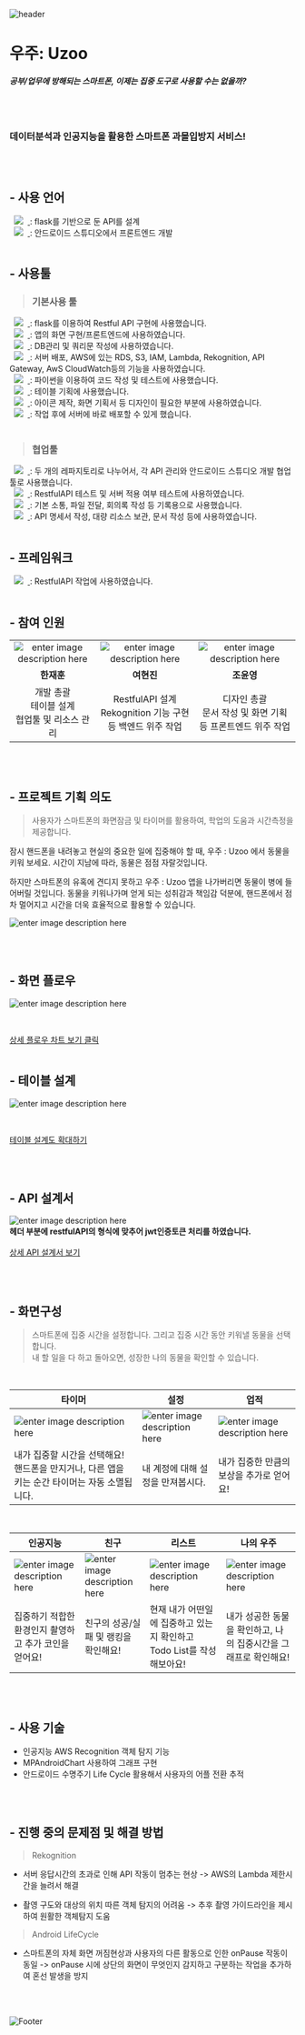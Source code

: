 




![header](https://capsule-render.vercel.app/api?type=waving&text=Uzoo&animation=scaleIn&color=timeGradient&fontSize=70&height=200 )


# 우주: Uzoo
#### _공부/업무에 방해되는 스마트폰, 이제는 집중 도구로 사용할 수는 없을까?_
</br>
</br>

### 데이터분석과 인공지능을 활용한 스마트폰 과몰입방지 서비스!
 
</br>



</br>

## - 사용 언어
<a href="https://www.python.org/">
    <img src="https://img.shields.io/badge/python-%20-brightgreen"
        style="height : auto; margin-left : 8px; margin-right : 8px;"/>
</a>  : flask를 기반으로 둔 API를 설계 

</br>

<a href="https://www.java.com/ko/">
    <img src="https://img.shields.io/badge/JAVA-%20-%23F7DF1E"
        style="height : auto; margin-left : 8px; margin-right : 8px;"/>
</a> : 안드로이드 스튜디오에서 프론트엔드 개발
    
</br>
</br>

##  - 사용툴
> ### 기본사용 툴

<a href="https://code.visualstudio.com/">
    <img src="https://img.shields.io/badge/VisualStudioCode-ss%20-%23007ACC"
        style="height : auto; margin-left : 8px; margin-right : 8px;"/>
</a> : flask를 이용하여 Restful API 구현에 사용했습니다.   
</br>
    
    
   
<a href="https://developer.android.com/studio/intro">
    <img src="https://img.shields.io/badge/AndroidStudio-%20-%233DDC84"
        style="height : auto; margin-left : 8px; margin-right : 8px;"/>
</a> : 앱의 화면 구현/프론트엔드에 사용하였습니다.   
</br>

<a href="https://www.mysql.com/">
    <img src="https://img.shields.io/badge/MySQL-%20-%234479A1"
        style="height : auto; margin-left : 8px; margin-right : 8px;"/>
</a> : DB관리 및 쿼리문 작성에 사용하였습니다.  
</br>

<a href="https://aws.amazon.com/ko/">
    <img src="https://img.shields.io/badge/AWS-%20-%23FF9900"
        style="height : auto; margin-left : 8px; margin-right : 8px;"/>
</a> : 서버 배포, AWS에 있는 RDS, S3, IAM, Lambda, Rekognition, API Gateway, AwS CloudWatch등의 기능을 사용하였습니다.
</br>

<a href="https://www.anaconda.com/">
    <img src="https://img.shields.io/badge/Anaconda-%20-%2344A833"
        style="height : auto; margin-left : 8px; margin-right : 8px;"/>
</a> : 파이썬을 이용하여 코드 작성 및 테스트에 사용했습니다.  
</br>

<a href="https://www.erdcloud.com/">
    <img src="https://img.shields.io/badge/ERD%20Cloud-%20-%239333EA"
        style="height : auto; margin-left : 8px; margin-right : 8px;"/>
</a>: 테이블 기획에 사용했습니다.   
</br>

<a href="https://www.figma.com/">
    <img src="https://img.shields.io/badge/Figma-%20-%23F24E1E"
        style="height : auto; margin-left : 8px; margin-right : 8px;"/>
</a> :  아이콘 제작, 화면 기획서 등 디자인이 필요한 부분에 사용하였습니다.  
</br>

<a href="https://www.serverless.com/">
    <img src="https://img.shields.io/badge/Serverless-%20-%23FD5750"
        style="height : auto; margin-left : 8px; margin-right : 8px;"/>
</a>:  작업 후에 서버에 바로 배포할 수 있게 했습니다.  
</br>
</br>

> ### 협업툴
<a href="https://github.com/">
    <img src="https://img.shields.io/badge/GitHub-%20-%23181717"
        style="height : auto; margin-left : 8px; margin-right : 8px;"/>
</a> : 두 개의 레파지토리로 나누어서, 각 API 관리와 안드로이드 스튜디오 개발 협업툴로 사용했습니다.  
</br>

 <a href="https://www.postman.com/">
    <img src="https://img.shields.io/badge/Postman-%20-%23FF6C37"
        style="height : auto; margin-left : 8px; margin-right : 8px;"/>
</a>
 : RestfulAPI 테스트 및 서버 적용 여부 테스트에 사용하였습니다.   
</br>
 
  <a href="https://slack.com/intl/ko-kr/">
    <img src="https://img.shields.io/badge/Slack-%20-%234A154B"
        style="height : auto; margin-left : 8px; margin-right : 8px;"/>
</a>  : 기본 소통, 파일 전달, 회의록 작성 등 기록용으로 사용했습니다.  
</br>
  
<a href="https://www.google.com/drive/">
    <img src="https://img.shields.io/badge/Google%20Drive-%20-%234285F4"
        style="height : auto; margin-left : 8px; margin-right : 8px;"/>
</a>: API 명세서 작성, 대량 리소스 보관, 문서 작성 등에 사용하였습니다.  

</br>
</br>

 ##  - 프레임워크
<a href="https://flask.palletsprojects.com/en/2.2.x/">
    <img src="https://img.shields.io/badge/Flask-%20-%23000000"
        style="height : auto; margin-left : 8px; margin-right : 8px;"/>
</a> : RestfulAPI 작업에 사용하였습니다.  

</br>
</br>

         
## - 참여 인원
|  |  |  |
|:--:|:--:|:--:|
| ![enter image description here](https://user-images.githubusercontent.com/102447800/190305479-1220a176-d937-4129-8e54-91e2f275a083.png) |![enter image description here](https://user-images.githubusercontent.com/102447800/190305605-7785141e-04a3-4e1a-9ade-8c4f50ab1e16.png)  | ![enter image description here](https://user-images.githubusercontent.com/102447800/190305704-b79d7105-9604-4d23-ad00-abd5450a9dd2.png) |
|**한재훈**| **여현진** | **조윤영**
|개발 총괄 </br> 테이블 설계 </br>  협업툴 및 리소스 관리 | RestfulAPI 설계 </br> Rekognition 기능 구현등 백엔드 위주 작업 |디자인 총괄 </br> 문서 작성 및 화면 기획등 프론트엔드 위주 작업

</br>
</br>

## - 프로젝트 기획 의도

> 사용자가 스마트폰의 화면잠금 및 타이머를 활용하여, 학업의 도움과 시간측정을 제공합니다.

잠시 핸드폰을 내려놓고 현실의 중요한 일에 집중해야 할 때,
우주 : Uzoo 에서 동물을 키워 보세요. 시간이 지남에 따라, 동물은 점점 자랄것입니다. 

하지만 스마트폰의 유혹에 견디지 못하고 우주 : Uzoo 앱을 나가버리면 동물이 병에 들어버릴 것입니다.
동물을 키워나가며 얻게 되는 성취감과 책임감 덕분에, 핸드폰에서 점차 멀어지고 시간을 더욱 효율적으로 활용할 수 있습니다.

![enter image description here](https://user-images.githubusercontent.com/102447800/190291635-e6cbda6c-e725-4915-be1b-5d4f9f2bcb4b.png)

</br>
</br>


## - 화면 플로우
![enter image description here](https://user-images.githubusercontent.com/102447800/190296180-539a7486-d57c-4dc7-8bb0-d50aeff223da.png)

</br> 

[상세 플로우 차트 보기 클릭](https://www.figma.com/file/NTCJN9dpGnpSRmIulOm2dn/%ED%94%8C%EB%A1%9C%EC%9A%B0%EC%B0%A8%ED%8A%B8?node-id=0:1)
 </br> 
 </br> 
 
## - 테이블 설계
![enter image description here](https://user-images.githubusercontent.com/102447800/190310435-d5416e7d-4a48-40bc-bda7-ecc000bd45ae.png)

</br>

[테이블 설계도 확대하기](https://drive.google.com/file/d/10NSzGyFc59dpKupwvLHp63_stMtM-lRN/view?usp=sharing)

</br>
</br>

## - API 설계서
![enter image description here](https://user-images.githubusercontent.com/102447800/190303299-22c5f106-d818-4d57-86e3-c1054316f809.png)
</br>
**헤더 부분에 restfulAPI의 형식에 맞추어 jwt인증토큰 처리를 하였습니다.**
</br>
</br>
[상세 API 설계서 보기](https://docs.google.com/spreadsheets/d/1zu51hqyamtfsdBtHhGUQVd5dFlh0UWrh6zXra2bPybo/edit?usp=sharing)
   
 </br>
 </br>

## - 화면구성
> 스마트폰에 집중 시간을 설정합니다.  그리고 집중 시간 동안 키워낼 동물을 선택합니다.  
내 할 일을 다 하고 돌아오면, 성장한 나의 동물을 확인할 수 있습니다.
 </br>

|  타이머  |  설정 | 업적 | 
|--|--|--|
|![enter image description here](https://user-images.githubusercontent.com/105832457/190309072-adf9dae7-e467-41a2-8806-2982955740b1.gif) |![enter image description here](https://user-images.githubusercontent.com/105832457/190309723-5fcf001f-b3ff-4e02-8e0b-65b76425bffc.gif) | ![enter image description here](https://user-images.githubusercontent.com/105832457/190309728-9a2b0cf9-2314-4fe5-881b-f37d2a760b62.gif)| 
|내가 집중할 시간을 선택해요! 핸드폰을 만지거나, 다른 앱을 키는 순간 타이머는 자동 소멸됩니다. | 내 계정에 대해 설정을 만져봅시다. | 내가 집중한 만큼의 보상을 추가로 얻어요! |

</br>

| 인공지능 | 친구 | 리스트 | 나의 우주 |
|----|----|---|---|
| ![enter image description here](https://user-images.githubusercontent.com/105832457/190309730-f4fa5560-0da5-47bd-9e9a-eb33b9df0d5e.gif) | ![enter image description here](https://user-images.githubusercontent.com/105832457/190309732-7e92a637-a751-4e80-aa0f-92c2ceb514bd.gif) | ![enter image description here](https://user-images.githubusercontent.com/105832457/190309734-8a4e8c42-09d1-405d-bf0e-a33468ba0fed.gif) | ![enter image description here](https://user-images.githubusercontent.com/105832457/190311167-2598c9f3-0751-4f86-b6bf-8672ffe4fa1f.gif)|
|집중하기 적합한 환경인지 촬영하고 추가 코인을 얻어요!  | 친구의 성공/실패 및 랭킹을 확인해요!  | 현재 내가 어떤일에 집중하고 있는지 확인하고 Todo List를 작성해보아요! |내가 성공한 동물을 확인하고, 나의 집중시간을 그래프로 확인해요!|
   
</br>
</br>
           
           
## - 사용 기술

-   인공지능 AWS Recognition 객체 탐지 기능  
-  MPAndroidChart 사용하여 그래프 구현
- 안드로이드 수명주기 Life Cycle 활용해서 사용자의 어플 전환 추적

   
</br>
</br>

## - 진행 중의 문제점 및 해결 방법

> Rekognition

- 서버 응답시간의 초과로 인해 API 작동이 멈추는 현상
 -> AWS의 Lambda 제한시간을 늘려서 해결

- 촬영 구도와 대상의 위치 따른 객체 탐지의 어려움
 -> 추후 촬영 가이드라인을 제시하여 원활한 객체탐지 도움

> Android LifeCycle

- 스마트폰의 자체 화면 꺼짐현상과 사용자의 다른 활동으로 인한 onPause 작동이 동일
-> onPause 시에 상단의 화면이 무엇인지 감지하고 구분하는 작업을 추가하여 혼선 발생을 방지

</br>
</br>

![Footer](https://capsule-render.vercel.app/api?type=waving&color=timeGradient&height=200&section=footer)


